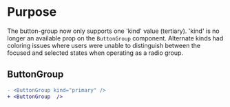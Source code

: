 # Purpose

The button-group now only supports one 'kind' value (tertiary). 'kind' is no longer an available prop
on the `ButtonGroup` component. Alternate kinds had coloring issues where users were unable to distinguish
between the focused and selected states when operating as a radio group.

## ButtonGroup

```diff
- <ButtonGroup kind="primary" />
+ <ButtonGroup  />
```
